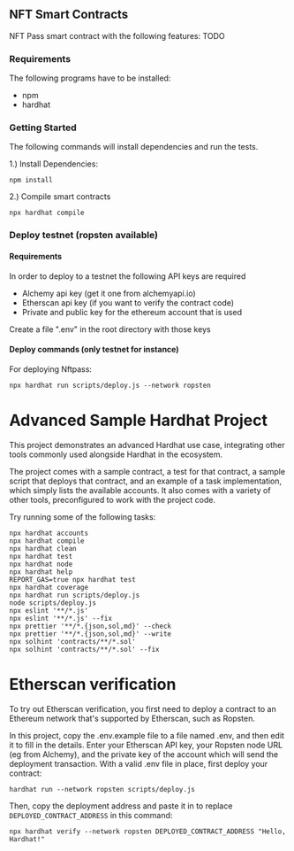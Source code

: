 ## NFT Smart Contracts

NFT Pass smart contract with the following features:
TODO

### Requirements

The following programs have to be installed:

- npm
- hardhat

### Getting Started

The following commands will install dependencies and run the tests.

1.) Install Dependencies:

```
npm install
```

2.) Compile smart contracts

```
npx hardhat compile
```

### Deploy testnet (ropsten available)

#### Requirements

In order to deploy to a testnet the following API keys are required

- Alchemy api key (get it one from alchemyapi.io)
- Etherscan api key (if you want to verify the contract code)
- Private and public key for the ethereum account that is used

Create a file ".env" in the root directory with those keys

#### Deploy commands (only testnet for instance)

For deploying Nftpass:

```
npx hardhat run scripts/deploy.js --network ropsten
```

# Advanced Sample Hardhat Project

This project demonstrates an advanced Hardhat use case, integrating other tools commonly used alongside Hardhat in the ecosystem.

The project comes with a sample contract, a test for that contract, a sample script that deploys that contract, and an example of a task implementation, which simply lists the available accounts. It also comes with a variety of other tools, preconfigured to work with the project code.

Try running some of the following tasks:

```shell
npx hardhat accounts
npx hardhat compile
npx hardhat clean
npx hardhat test
npx hardhat node
npx hardhat help
REPORT_GAS=true npx hardhat test
npx hardhat coverage
npx hardhat run scripts/deploy.js
node scripts/deploy.js
npx eslint '**/*.js'
npx eslint '**/*.js' --fix
npx prettier '**/*.{json,sol,md}' --check
npx prettier '**/*.{json,sol,md}' --write
npx solhint 'contracts/**/*.sol'
npx solhint 'contracts/**/*.sol' --fix
```

# Etherscan verification

To try out Etherscan verification, you first need to deploy a contract to an Ethereum network that's supported by Etherscan, such as Ropsten.

In this project, copy the .env.example file to a file named .env, and then edit it to fill in the details. Enter your Etherscan API key, your Ropsten node URL (eg from Alchemy), and the private key of the account which will send the deployment transaction. With a valid .env file in place, first deploy your contract:

```shell
hardhat run --network ropsten scripts/deploy.js
```

Then, copy the deployment address and paste it in to replace `DEPLOYED_CONTRACT_ADDRESS` in this command:

```shell
npx hardhat verify --network ropsten DEPLOYED_CONTRACT_ADDRESS "Hello, Hardhat!"
```
